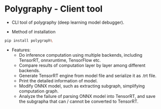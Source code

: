 # Polygraphy - Client tool

+ CLI tool of polygraphy (deep learning model debugger).

+ Method of installation

```bash
pip install polygraph\
```

+ Features:
  + Do inference computation using multiple backends, including TensorRT, onnxruntime, TensorFlow etc.
  + Compare results of computation layer by layer among different backends.
  + Generate TensorRT engine from model file and serialize it as .trt file.
  + Print the detailed information of model.
  + Modify ONNX model, such as extracting subgraph, simplifying computation graph.
  + Analyze the failure of parsing ONNX model into TensorRT, and save the subgrapha that can / cannot be converted to TensorRT.
